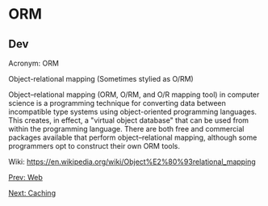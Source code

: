 # ORM
## Dev

Acronym: ORM

Object-relational mapping (Sometimes stylied as O/RM)

[](.md)

Object–relational mapping (ORM, O/RM, and O/R mapping tool) in computer science is a programming technique for converting data between incompatible type systems using object-oriented programming languages. This creates, in effect, a "virtual object database" that can be used from within the programming language. There are both free and commercial packages available that perform object–relational mapping, although some programmers opt to construct their own ORM tools.

Wiki: https://en.wikipedia.org/wiki/Object%E2%80%93relational_mapping

[Prev: Web](Web.md)

[Next: Caching](Caching.md)
